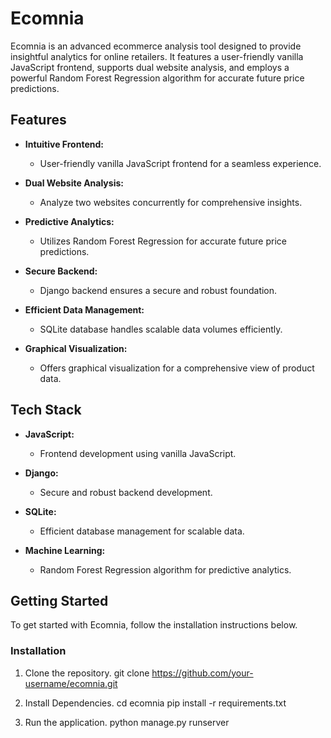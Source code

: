 # Ecomnia

Ecomnia is an advanced ecommerce analysis tool designed to provide insightful analytics for online retailers. It features a user-friendly vanilla JavaScript frontend, supports dual website analysis, and employs a powerful Random Forest Regression algorithm for accurate future price predictions.

## Features

- **Intuitive Frontend:**
  - User-friendly vanilla JavaScript frontend for a seamless experience.

- **Dual Website Analysis:**
  - Analyze two websites concurrently for comprehensive insights.

- **Predictive Analytics:**
  - Utilizes Random Forest Regression for accurate future price predictions.

- **Secure Backend:**
  - Django backend ensures a secure and robust foundation.

- **Efficient Data Management:**
  - SQLite database handles scalable data volumes efficiently.

- **Graphical Visualization:**
  - Offers graphical visualization for a comprehensive view of product data.

## Tech Stack

- **JavaScript:**
  - Frontend development using vanilla JavaScript.

- **Django:**
  - Secure and robust backend development.

- **SQLite:**
  - Efficient database management for scalable data.

- **Machine Learning:**
  - Random Forest Regression algorithm for predictive analytics.

## Getting Started

To get started with Ecomnia, follow the installation instructions below.

### Installation

1. Clone the repository.
   git clone https://github.com/your-username/ecomnia.git
   
2. Install Dependencies.
   cd ecomnia
   pip install -r requirements.txt

3. Run the application.
   python manage.py runserver
